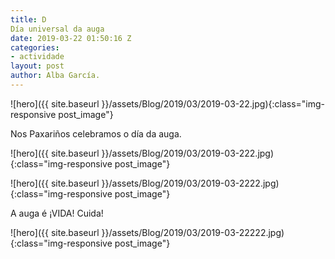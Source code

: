 ```yaml
---
title: D
Día universal da auga
date: 2019-03-22 01:50:16 Z
categories:
- actividade
layout: post
author: Alba García.
---
```


![hero]({{ site.baseurl }}/assets/Blog/2019/03/2019-03-22.jpg){:class="img-responsive post_image"}
<br>

Nos Paxariños celebramos o día da auga. 

![hero]({{ site.baseurl }}/assets/Blog/2019/03/2019-03-222.jpg){:class="img-responsive post_image"}
<br>

![hero]({{ site.baseurl }}/assets/Blog/2019/03/2019-03-2222.jpg){:class="img-responsive post_image"}
<br>


A auga é ¡VIDA! Cuida!

![hero]({{ site.baseurl }}/assets/Blog/2019/03/2019-03-22222.jpg){:class="img-responsive post_image"}
<br>